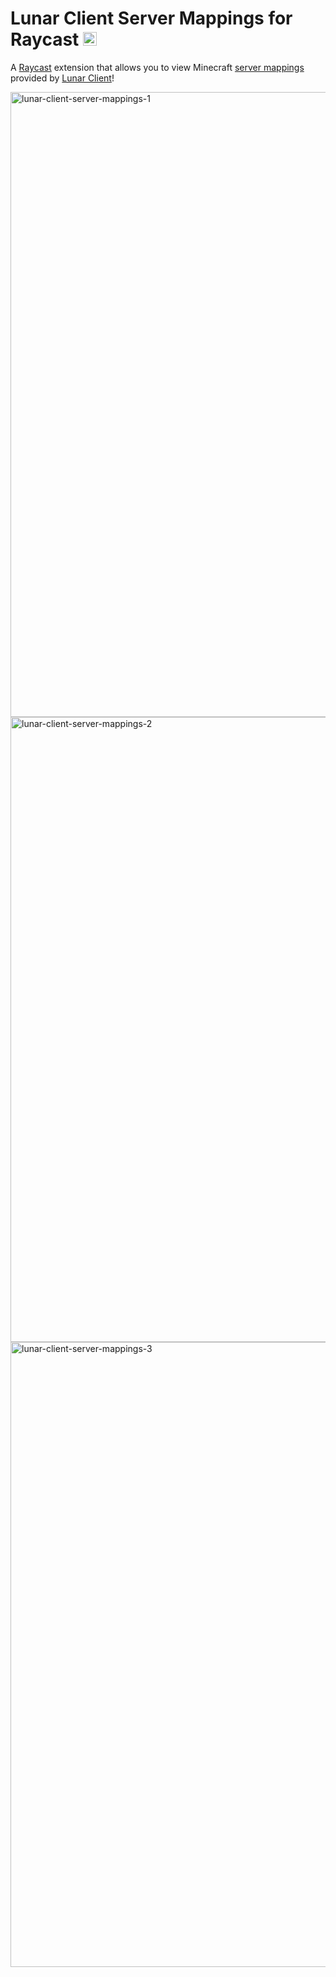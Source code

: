 # Lunar Client Server Mappings for Raycast <img height="22" alt="raycast-logo" src="https://github.com/user-attachments/assets/9abf6ba9-6257-4d95-ac05-11a0c874c9c9">


A [Raycast](https://www.raycast.com/) extension that allows you to view Minecraft [server mappings](https://servermappings.lunarclientcdn.com/servers.json) provided by [Lunar Client](https://www.lunarclient.com/)!


<img width="1000" alt="lunar-client-server-mappings-1" src="https://github.com/user-attachments/assets/16952dc0-4e31-4803-8f47-951f14a03357">
<img width="1000" alt="lunar-client-server-mappings-2" src="https://github.com/user-attachments/assets/2e2caad8-8e5e-4bd3-9c98-8752bba8e888">
<img width="1000" alt="lunar-client-server-mappings-3" src="https://github.com/user-attachments/assets/a6d6f139-2944-49c4-b1b9-9f8c116b6567">
